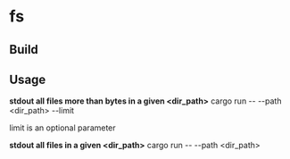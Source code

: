# fs

## Build


## Usage
**stdout all files more than <bytes> bytes in a given <dir_path>**
cargo run -- --path <dir_path> --limit <bytes>

limit is an optional parameter

**stdout all files in a given <dir_path>**
cargo run -- --path <dir_path>